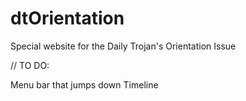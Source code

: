 # dtOrientation
Special website for the Daily Trojan's Orientation Issue 

// TO DO:

Menu bar that jumps down
Timeline